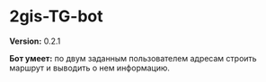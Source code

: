 # 2gis-TG-bot
**Version:** 0.2.1

**Бот умеет:** по двум заданным пользователем адресам строить маршрут и выводить о нем информацию.